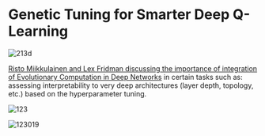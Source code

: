 
# Genetic Tuning for Smarter Deep Q-Learning

![213d](https://miro.medium.com/v2/resize:fit:2800/1*zRZ46MeFZMd5F52CHM6EYA.png)

[Risto Miikkulainen and Lex Fridman discussing the importance of integration of Evolutionary Computation in Deep Networks](https://youtu.be/CY_LEa9xQtg?t=2466) in certain tasks such as: assessing interpretability to very deep architectures (layer depth, topology, etc.) based on the hyperparameter tuning.



![123](https://s5.gifyu.com/images/SiDzT.gif)

![123019](https://s5.gifyu.com/images/SiDzw.gif)

